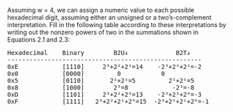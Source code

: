 Assuming w = 4, we can assign a numeric value to each possible hexadecimal digit, assuming either an unsigned or a two’s-complement interpretation. Fill in the following table according to these interpretations by writing out the nonzero powers of two in the summations shown in Equations 2.1 and 2.3:

<pre>
Hexadecimal    Binary        B2U₄             B2T₄
-----------------------------------------------------
0xE            [1110]     2³+2²+2¹=14    -2³+2²+2¹=-2
0x0            [0000]         0           0
0x5            [0110]       2²+2¹=5         2²+2¹=5
0x8            [1000]        2³=8            -2³=-8
0xD            [1101]     2³+2²+2⁰=13    -2³+2²+2⁰=-3
0xF            [1111]   2³+2²+2¹+2⁰=15  -2³+2²+2¹+2⁰=-1
</pre>

